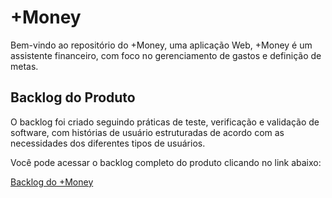 
# +Money

Bem-vindo ao repositório do +Money, uma aplicação Web, +Money é um assistente financeiro, com foco no gerenciamento de gastos e definição de metas.

## Backlog do Produto

O backlog foi criado seguindo práticas de teste, verificação e validação de software, com histórias de usuário estruturadas de acordo com as necessidades dos diferentes tipos de usuários.

Você pode acessar o backlog completo do produto clicando no link abaixo:

[Backlog do +Money](https://github.com/users/Arnaldlucas/projects/4)

